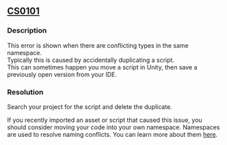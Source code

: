 ## [CS0101](https://docs.microsoft.com/en-us/dotnet/csharp/misc/cs0101)

### Description
This error is shown when there are conflicting types in the same namespace.  
Typically this is caused by accidentally duplicating a script.  
This can sometimes happen you move a script in Unity, then save a previously open version from your IDE.

### Resolution
Search your project for the script and delete the duplicate.  

If you recently imported an asset or script that caused this issue, you should consider moving your code into your own namespace. Namespaces are used to resolve naming conflicts.
You can learn more about them [here](https://docs.microsoft.com/en-us/dotnet/csharp/fundamentals/types/namespaces).